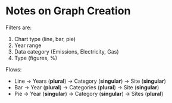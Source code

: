 # Notes on Graph Creation

Filters are:

1. Chart type (line, bar, pie)
2. Year range
3. Data category (Emissions, Electricity, Gas)
4. Type (figures, %)

Flows:

- Line -> Years (**plural**)  -> Category (**singular**) -> Site (**singular**)
- Bar -> Year (**plural**) -> Categories (**plural**) -> Site (**singular**)
- Pie -> Year (**singular**) -> Category (**singular**) -> Sites (**plural**)


